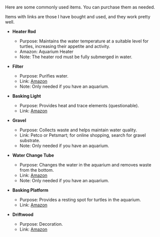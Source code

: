 Here are some commonly used items. You can purchase them as needed.

Items with links are those I have bought and used, and they work pretty well.

- **Heater Rod**
  - Purpose: Maintains the water temperature at a suitable level for turtles, increasing their appetite and activity.
  - Amazon: Aquarium Heater
  - Note: The heater rod must be fully submerged in water.

- **Filter**
  - Purpose: Purifies water.
  - Link: [Amazon](https://www.amazon.com/FEDOUR-Aquarium-Canister-External-Biochemical/dp/B0BRK43VLF/ref=dp_prsubs_sccl_1/140-9452769-9730733?pd_rd_w=mx0f0&content-id=amzn1.sym.849b0408-58bd-4194-802a-f007458df656&pf_rd_p=849b0408-58bd-4194-802a-f007458df656&pf_rd_r=5QDSTX1TN2B1295RPSSF&pd_rd_wg=tjoP0&pd_rd_r=0f953cbf-5cec-4001-a60c-a01d113f5d56&pd_rd_i=B0BRK4448M&th=1)
  - Note: Only needed if you have an aquarium.

- **Basking Light**
  - Purpose: Provides heat and trace elements (questionable).
  - Link: [Amazon](https://www.amazon.com/gp/product/B09JS7DVXN/ref=ppx_yo_dt_b_search_asin_title?ie=UTF8&psc=1)

- **Gravel**
  - Purpose: Collects waste and helps maintain water quality.
  - Link: Petco or Petsmart; for online shopping, search for gravel substrate.
  - Note: Only needed if you have an aquarium.

- **Water Change Tube**
  - Purpose: Changes the water in the aquarium and removes waste from the bottom.
  - Link: [Amazon](https://www.amazon.com/gp/product/B09KSYKH5M/ref=ppx_yo_dt_b_search_asin_title?ie=UTF8&psc=1)
  - Note: Only needed if you have an aquarium.

- **Basking Platform**
  - Purpose: Provides a resting spot for turtles in the aquarium.
  - Link: [Amazon](https://www.amazon.com/gp/product/B08BZK1XJD/ref=ppx_yo_dt_b_search_asin_title?ie=UTF8&psc=1)

- **Driftwood**
  - Purpose: Decoration.
  - Link: [Amazon](https://www.amazon.com/gp/product/B08G4N2ZQC/ref=ppx_yo_dt_b_search_asin_title?ie=UTF8&th=1)